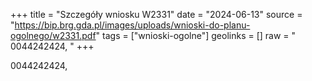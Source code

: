 +++
title = "Szczegóły wniosku W2331"
date = "2024-06-13"
source = "https://bip.brg.gda.pl/images/uploads/wnioski-do-planu-ogolnego/w2331.pdf"
tags = ["wnioski-ogolne"]
geolinks = []
raw = "  0044242424, "
+++

 
0044242424,



